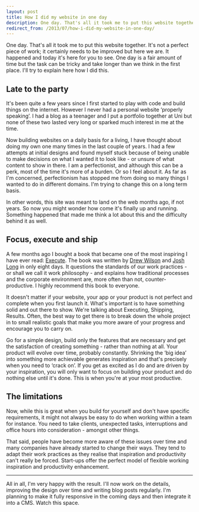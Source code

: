 ```yaml
---
layout: post
title: How I did my website in one day
description: One day. That's all it took me to put this website together. It's not a perfect piece of work, it certainly needs to be improved, but here we are. It happened, and today it's here for you to see. One day is a fair amount of time but the task can be tricky and take longer than we think in the first place. I'll try to explain here how I did this.
redirect_from: /2013/07/how-i-did-my-website-in-one-day/
---
```


One day. That's all it took me to put this website together. It's not a perfect piece of work; it certainly needs to be improved but here we are. It happened and today it's here for you to see. One day is a fair amount of time but the task can be tricky and take longer than we think in the first place. I'll try to explain here how I did this.

## Late to the party

It's been quite a few years since I first started to play with code and build things on the internet. However I never had a personal website ‘properly speaking’. I had a blog as a teenager and I put a portfolio together at Uni but none of these two lasted very long or sparked much interest in me at the time.

Now building websites on a daily basis for a living, I have thought about doing my own one many times in the last couple of years. I had a few attempts at initial designs and found myself stuck because of being unable to make decisions on what I wanted it to look like - or unsure of what content to show in there. I am a perfectionist, and although this can be a perk, most of the time it's more of a burden. Or so I feel about it. As far as I'm concerned, perfectionism has stopped me from doing so many things I wanted to do in different domains. I'm trying to change this on a long term basis.

In other words, this site was meant to land on the web months ago, if not years. So now you might wonder how come it's finally up and running. Something happened that made me think a lot about this and the difficulty behind it as well.

## Focus, execute and ship

A few months ago I bought a book that became one of the most inspiring I have ever read: [Execute](http://executebook.com). The book was written by [Drew Wilson](https://twitter.com/drewwilson) and [Josh Long](https://twitter.com/joshlong) in only eight days. It questions the standards of our work practices - or shall we call it work philosophy - and explains how traditional processes and the corporate environment are, more often than not, counter-productive. I highly recommend this book to everyone.

It doesn't matter if your website, your app or your product is not perfect and complete when you first launch it. What's important is to have something solid and out there to show. We're talking about Executing, Shipping, Results. Often, the best way to get there is to break down the whole project in to small realistic goals that make you more aware of your progress and encourage you to carry on.

Go for a simple design, build only the features that are necessary and get the satisfaction of creating something - rather than nothing at all. Your product will evolve over time, probably constantly. Shrinking the ‘big idea’ into something more achievable generates inspiration and that's precisely when you need to ‘crack on’. If you get as excited as I do and are driven by your inspiration, you will only want to focus on building your product and do nothing else until it's done. This is when you're at your most productive.

## The limitations

Now, while this is great when you build for yourself and don't have specific requirements, it might not always be easy to do when working within a team for instance. You need to take clients, unexpected tasks, interruptions and office hours into consideration - amongst other things.

That said, people have become more aware of these issues over time and many companies have already started to change their ways. They tend to adapt their work practices as they realise that inspiration and productivity can't really be forced. Start-ups offer the perfect model of flexible working inspiration and productivity enhancement.

* * *

All in all, I'm very happy with the result. I'll now work on the details, improving the design over time and writing blog posts regularly. I'm planning to make it fully responsive in the coming days and then integrate it into a CMS. Watch this space.
